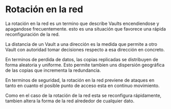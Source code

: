 # Rotación en la red
La rotación en la red es un termino que describe Vaults encendiendose y apagandose frecuentemente. esto es una situación que favorece una rápida reconfiguración de la red.

La distancia de un Vault a una dirección es la medida que permite a otro Vault con autoridad tomar decisiones respecto a esa dirección en concreto.

En terminos de perdida de datos, las copias replicadas se distribuyen de forma aleatoria y uniforme. Esto permite tambien uns dispersión geográfica de las copias que incrementa la redundancia.

En terminos de seguridad, la rotación en la red previene de ataques en tanto en cuanto el posible punto de acceso esta en continuo movimiento.

Como en el caso de la rotación de la red esta se reconfigura rápidamente, tambien altera la forma de la red alrededor de cualquier dato.

